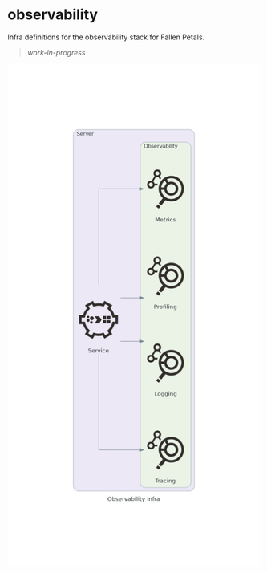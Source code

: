 # observability

Infra definitions for the observability stack for Fallen Petals.

> *work-in-progress*

![Application Runtime Model](./diagrams/observability_infra.png)
